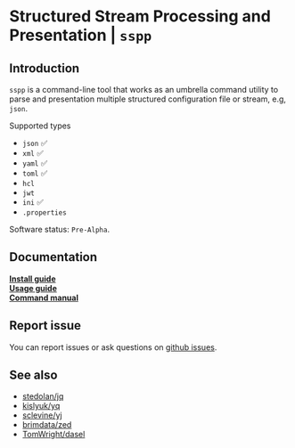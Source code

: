 # Structured Stream Processing and Presentation | `sspp`

## Introduction

`sspp` is a command-line tool that works as an umbrella command utility to parse and presentation multiple structured configuration file or stream, e.g, `json`.

Supported types

- `json` :white_check_mark:
- `xml` :white_check_mark:
- `yaml` :white_check_mark:
- `toml` :white_check_mark:
- `hcl`
- `jwt`
- `ini` :white_check_mark:
- `.properties`

Software status: `Pre-Alpha`.

## Documentation

[**Install guide**](docs/setup.md) <br />
[**Usage guide**](docs/usage.md) <br />
[**Command manual**](docs/cmdref.md)

## Report issue

You can report issues or ask questions on [github issues](https://github.com/0hsn/sspp/issues).

## See also

- [stedolan/jq](https://github.com/stedolan/jq)
- [kislyuk/yq](https://github.com/kislyuk/yq)
- [sclevine/yj](https://github.com/sclevine/yj)
- [brimdata/zed](https://github.com/brimdata/zed)
- [TomWright/dasel](https://github.com/TomWright/dasel)
